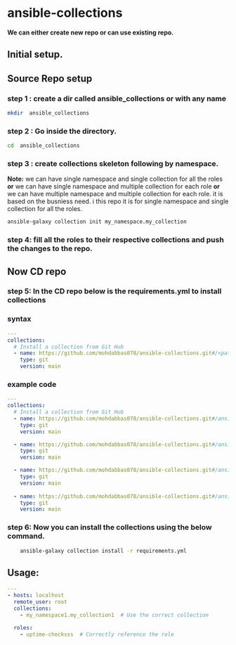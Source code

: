 # ansible-collections

**We can either create new repo or can use existing repo.**

## Initial setup.

## Source Repo setup

### step 1 : create a dir called ansible_collections or with any name
``` bash
mkdir  ansible_collections
```
### step 2 : Go inside the directory. 
``` bash
cd  ansible_collections
```
### step 3 : create collections skeleton following by namespace.
**Note:** we can have single namespace and single collection for all the roles  **or** we can have single namespace and multiple collection  for each role **or** we can have multiple namespace and multiple collection for each role. it is based on the busniess need. i this repo it is for single namespace and single collection for all the roles.
``` bash
ansible-galaxy collection init my_namespace.my_collection
 ```
### step 4: fill all the roles to their respective collections and push the changes to the repo.  

## Now CD repo

### step 5: In the CD repo below is the requirements.yml to install collections
### syntax
``` yml
---
collections:
  # Install a collection from Git Hub
  - name: https://github.com/mohdabbas078/ansible-collections.git#/<path-of-the-collection-in-your-cource-repo>
    type: git
    version: main
```    
### example code
``` yml
---
collections:
  # Install a collection from Git Hub
  - name: https://github.com/mohdabbas078/ansible-collections.git#/ansible_collections/my_namespace1/my_collection1
    type: git
    version: main

  - name: https://github.com/mohdabbas078/ansible-collections.git#/ansible_collections/my_namespace1/my_collection2
    type: git
    version: main  

  - name: https://github.com/mohdabbas078/ansible-collections.git#/ansible_collections/my_namespace2/my_collection2
    type: git
    version: main   
    
  - name: https://github.com/mohdabbas078/ansible-collections.git#/ansible_collections/my_namespace2/my_collection2
    type: git
    version: main
```    
### step 6:  Now you can install the collections using the below command. 
``` bash
    ansible-galaxy collection install -r requirements.yml
```    

## Usage:
``` yml
---
- hosts: localhost
  remote_user: root
  collections:
    - my_namespace1.my_collection1  # Use the correct collection  

  roles:
    - uptime-checksss  # Correctly reference the role
```   